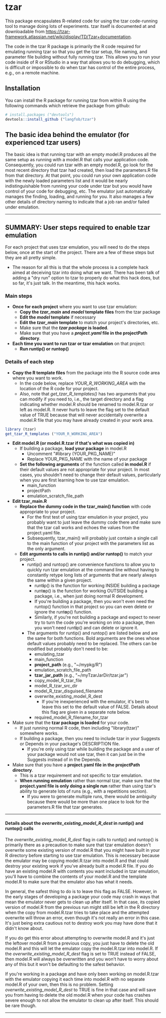 <!-- README.md is generated from README.Rmd. Please edit that file -->
tzar
====

This package encapsulates R-related code for using the tzar code-running tool to manage doing lots of experiments. tzar itself is documented at and downloadable from <https://tzar-framework.atlassian.net/wiki/display/TD/Tzar+documentation>.

The code in the tzar R package is primarily the R code required for emulating running tzar so that you get the tzar setup, file naming, and parameter file building without fully running tzar. This allows you to run your code inside of R or RStudio in a way that allows you to do debugging, which is difficult or impossible to do when tzar has control of the entire process, e.g., on a remote machine.

Installation
------------

You can install the R package for running tzar from within R using the following commands which retrieve the package from github:

``` r
# install.packages ("devtools")  
devtools::install_github ("langfob/tzar")
```

The basic idea behind the emulator (for experienced tzar users)
---------------------------------------------------------------

The basic idea is that running tzar with an empty model.R produces all the same setup as running with a model.R that calls your application code. Consequently, you could run tzar with an empty model.R, go look for the most recent directory that tzar had created, then load the parameters.R file from that directory. At that point, you could run your own application code with the newly loaded parameters list and it would be nearly indistinguishable from running your code under tzar but you would have control of your code for debugging, etc. The emulator just automatically manages the finding, loading, and running for you. It also manages a few other details of directory naming to indicate that a job ran and/or failed under emulation.

------------------------------------------------------------------------

SUMMARY: User steps required to enable tzar emulation
-----------------------------------------------------

For each project that uses tzar emulation, you will need to do the steps below, once at the start of the project. There are a few of these steps but they are all pretty simple.
- The reason for all this is that the whole process is a complete hack aimed at deceiving tzar into doing what we want. There has been talk of adding a "dry run" option to tzar to properly do what this hack does, but so far, it's just talk. In the meantime, this hack works.

### Main steps

-   **Once for each project** where you want to use tzar emulation:
    -   **Copy the *tzar\_main* and *model* template files** from the tzar package
    -   **Edit the *model* template** if necessary
    -   **Edit the *tzar\_main* template** to match your project's directories, etc.
    -   Make sure that the ***tzar package* is loaded**.
    -   Make sure that you have a ***project.yaml* file in the projectPath directory**.
-   **Each time you want to run tzar or tzar emulation** on that project:
    -   **Run runtip() or runtop()**

### Details of each step

-   **Copy the R template files** from the package into the R source code area where you want to work.
    -   In the code below, replace *YOUR\_R\_WORKING\_AREA* with the location of the R code for your project.
    -   Also, note that *get\_tzar\_R\_templates()* has two arguments that you can modify if you need to, i.e., the target directory and a flag indicating whether model.R should be renamed to model.R.tzar or left as model.R. It never hurts to leave the flag set to the default value of TRUE because that will never accidentally overwrite a model.R file that you may have already created in your work area.

``` r
library (tzar)
get_tzar_R_templates ("YOUR_R_WORKING_AREA")
```

-   **Edit model.R (or model.R.tzar if that's what was copied in)**
    -   If building a package, **load your package** in model.R
        -   Uncomment "\#library (YOUR\_PKG\_NAME)"
        -   Replace YOUR\_PKG\_NAME with the name of your package
    -   **Set the following arguments** of the function called **in model.R** if their default values are not appropriate for your project. In most cases, you shouldn't need to change their default values, particularly when you are first learning how to use tzar emulation.
        -   main\_function
        -   projectPath
        -   emulation\_scratch\_file\_path
-   **Edit tzar\_main.R**
    -   **Replace the dummy code in the tzar\_main() function** with code appropriate to your project.
        -   For the first test of using tzar emulation in your project, you probably want to just leave the dummy code there and make sure that the tzar call works and echoes the values from the project.yaml file.
        -   Subsequently, tzar\_main() will probably just contain a single call to the main function of your project with the parameters list as the only argument.
    -   **Edit arguments to calls in runtip() and/or runtop()** to match your project.
        -   runtip() and runtop() are convenience functions to allow you to quickly run tzar emulation at the command line without having to constantly retype long lists of arguments that are nearly always the same within a given project.
            -   runt**i**p() is the function for working INSIDE building a package
            -   runt**o**p() is the function for working OUTSIDE building a package, i.e., when just doing normal R development.
            -   If you're building a package, then you won't even need the runtop() function in that project so you can even delete or ignore the runt**o**p() function.
            -   Similarly, if you're not building a package and expect to never try to turn the code you're working on into a package, then you won't need runt**i**p() and can delete or ignore it.
        -   The arguments for runtip() and runtop() are listed below and are the same for both functions. Bold arguments are the ones whose default values probably need to be replaced. The others can be modified but probably don't need to be:
            -   emulating\_tzar
            -   main\_function
            -   **project\_path** (e.g., "~/mypkg/R")
            -   emulation\_scratch\_file\_path
            -   **tzar\_jar\_path** (e.g., "~/myTzarJarDir/tzar.jar")
            -   copy\_model\_R\_tzar\_file
            -   model\_R\_tzar\_src\_dir
            -   model\_R\_tzar\_disguised\_filename
            -   overwrite\_existing\_model\_R\_dest
                -   If you're inexperienced with the emulator, it's best to leave this set to the default value of FALSE. Details about this flag are given in a separate note below.
            -   required\_model\_R\_filename\_for\_tzar
-   Make sure that the **tzar package is loaded** for your code.
    -   If just running normal R code, then including "library(tzar)" somewhere works.
    -   If building a package, then you need to include tzar in your Suggests or Depends in your package's DESCRIPTION file.
        -   If you're only using tzar while building the package and a user of your package would not use tzar, then it can just be in the Suggests instead of in the Depends.
-   Make sure that you have a **project.yaml file in the projectPath directory**.
    -   This is a tzar requirement and not specific to tzar emulation.
    -   **When running emulation** rather than normal tzar, make sure that the **project.yaml file is only doing a single run** rather than using tzar's ability to generate lots of runs (e.g., with a repetitions section).
        -   If you were to generate multiple runs, there would be ambiguity because there would be more than one place to look for the parameters.R file that tzar generates.

------------------------------------------------------------------------

#### Details about the *overwrite\_existing\_model\_R\_dest* in runtip() and runtop() calls

The *overwrite\_existing\_model\_R\_dest* flag in calls to runtip() and runtop() is primarily there as a precaution to make sure that tzar emulation doesn't overwrite some existing version of model.R that you might have built in your R directory before starting to use tzar emulation. This is necessary because the emulator may be copying model.R.tzar into model.R and that could destroy your existing work if you've already built a model.R file. If you do have an existing model.R with contents you want included in tzar emulation, you'll have to combine the contents of your model.R and the template model.R to make sure that the emulator also has what it needs.

In general, the safest thing to do is to leave this flag as FALSE. However, in the early stages of developing a package your code may crash in ways that mean the emulator never gets to clean up after itself. In that case, its copied version of model.R from the previous run might still be left in the R directory when the copy from model.R.tzar tries to take place and the attempted overwrite will throw an error, even though it's not really an error in this case. It's just being extra cautious not to destroy work you may have done that it didn't know about.

If you do get this error about attempting to overwrite model.R and it's just the leftover model.R from a previous copy, you just have to delete the old model.R and this will let the emulator copy the model.R.tzar into model.R. If the *overwrite\_existing\_model\_R\_dest* flag is set to TRUE instead of FALSE, then model.R will always be overwritten and you won't have to worry about any of this but it won't be defaulting to the safest behavior.

If you're working in a package and have only been working on model.R.tzar with the emulator copying it each time into model.R with no separate model.R of your own, then this is no problem. Setting *overwrite\_existing\_model\_R\_dest* to TRUE is fine in that case and will save you from having to delete the old model.R when your code has crashes severe enough to not allow the emulator to clean up after itself. This should be rare though.

------------------------------------------------------------------------
